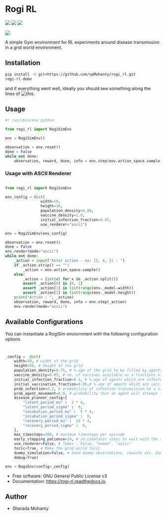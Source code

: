 # Rogi RL


[![](https://img.shields.io/pypi/v/rogi_rl.svg)](https://pypi.python.org/pypi/rogi_rl)
[![](https://img.shields.io/travis/spMohanty/rogi_rl.svg)](https://travis-ci.com/spMohanty/rogi_rl)
[![](https://readthedocs.org/projects/rogi-rl/badge/?version=latest)](https://rogi-rl.readthedocs.io/en/latest/?badge=latest)

   
![](https://i.imgur.com/tvuQdcz.png)


A simple Gym environment for RL experiments around disease transmission in a grid world environment.

## Installation


``` bash
pip install -U git+https://github.com/spMohanty/rogi_rl.git
rogi-rl-demo
```

and if everything went well, ideally you should see something along the lines of ![this](https://i.imgur.com/AKAi0yQ.png).

## Usage

``` python
#! /usr/bin/env python

from rogi_rl import RogiSimEnv

env = RogiSimEnv()

observation = env.reset()
done = False
while not done:
    observation, reward, done, info = env.step(env.action_space.sample())
```

### Usage with ASCII Renderer
``` python

from rogi_rl import RogiSimEnv

env_config = dict(
                width=10,
                height=10,
                population_density=0.80,
                vaccine_density=1.0,
                initial_infection_fraction=0.02,
                use_renderer="ascii")

env = RogiSimEnv(env_config)

observation = env.reset()
done = False
env.render(mode="ascii")
while not done:
    _action = input("Enter action - ex: [1, 4, 2] : ")
    if _action.strip() == "":
        _action = env.action_space.sample()
    else:
        _action = [int(x) for x in _action.split()]
        assert _action[0] in [0, 1]
        assert _action[1] in list(range(env._model.width))
        assert _action[2] in list(range(env._model.height))
    print("Action : ", _action)
    observation, reward, done, info = env.step(_action)
    env.render(mode="ascii")
```


## Available Configurations

You can instantiate a RogiSim enviornment with the following configuration options 

``` python


_config =  dict(
    width=50, # widht of the grid
    height=50, # height of the grid
    population_density=0.75, # %-age of the grid to be filled by agents
    vaccine_density=0.05, # no. of vaccines available as a fractions of the population
    initial_infection_fraction=0.1, # %-age of agents which are infected in the beginning 
    initial_vaccination_fraction=0.05,# %-age of agents which are vaccinated in the beginning 
    prob_infection=0.2, # probability of infection transmission on a single contact
    prob_agent_movement=0.0, # probability that an agent will attempt to move an empty cell around it
    disease_planner_config={
        "latent_period_mu" :  2 * 4,
        "latent_period_sigma" :  0,
        "incubation_period_mu" :  5 * 4,
        "incubation_period_sigma" :  0,
        "recovery_period_mu" :  14 * 4,
        "recovery_period_sigma" :  0,
    },
    max_timesteps=200, # maximum timesteps per episode 
    early_stopping_patience=14, # in-simulator steps to wait with the same susceptible population fraction before concluding that the simulation has ended
    use_renderer=False, # Takes : False, "human", "ascii"
    toric=True, # Make the grid world toric
    dummy_simulation=False, # Send dummy observations, rewards etc. Useful when doing integration testing with RL Experiments codebase
    debug=True)

env = RogiEnv(config=_config)


```






* Free software: GNU General Public License v3
* Documentation: https://rogi-rl.readthedocs.io.


## Author
* Sharada Mohanty  
